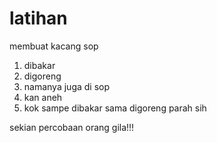 # latihan
membuat kacang sop

1. dibakar
2. digoreng
3. namanya juga di sop
4. kan aneh
5. kok sampe dibakar sama digoreng parah sih


sekian percobaan orang gila!!!
